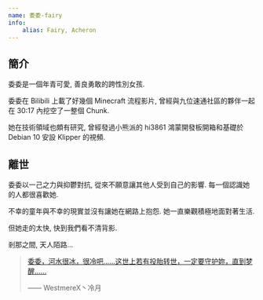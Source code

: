 ```yaml
---
name: 委委-fairy
info:
    alias: Fairy, Acheron
---
```


## 簡介

委委是一個年青可愛, 善良勇敢的跨性別女孩.  

委委在 Bilibili 上載了好幾個 Minecraft 流程影片, 曾經與九位速通社區的夥伴一起在 30:17 內挖空了一整個 Chunk.  

她在技術領域也頗有研究, 曾經發過小熊派的 hi3861 鴻蒙開發板開箱和基礎於 Debian 10 安設 Klipper 的視頻.  

## 離世

委委以一己之力與抑鬱對抗, 從來不願意讓其他人受到自己的影響. 每一個認識她的人都很喜歡她.  

不幸的童年與不幸的現實並沒有讓她在網路上抱怨. 她一直樂觀積極地面對著生活.  

但她走的太快, 快到我們看不清背影.  

剎那之間, 天人陌路...  

> [委委，河水很冰，很冷吧……这世上若有投胎转世，一定要守护妳，直到梦醒……](https://archive.ph/I6EcL)
>
> —— WestmereX丶冷月